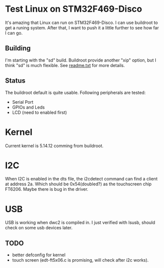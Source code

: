 Test Linux on STM32F469-Disco
=============================

It's amazing that Linux can run on STM32F469-Disco. I can use buildroot
to get a runing system. After that, I want to push it a little further
to see how far I can go.

Building
--------

I'm starting with the "sd" build. Buildroot provide another "xip" option,
but I think "sd" is much flexible. See [readme.txt](https://github.com/buildroot/buildroot/blob/master/board/stmicroelectronics/stm32f469-disco/readme.txt) for more details.

Status
------

The buildroot default is quite usable. Following peripherals are tested:

* Serial Port
* GPIOs and Leds
* LCD (need to enabled first)

Kernel
======

Current kernel is 5.14.12 comming from buildroot.

I2C
====

When I2C is enabled in the dts file, the i2cdetect command can find a client
at address 2a.  Which should be 0x54(doubled?) as the touchscreen chip FT6206.
Maybe there is bug in the driver.

USB
====

USB is working when dwc2 is compiled in.  I just verified with lsusb, should
check on some usb devices later.

TODO
----

* better defconfig for kernel
* touch screen (edt-ft5x06.c is promising, will check after i2c works).
